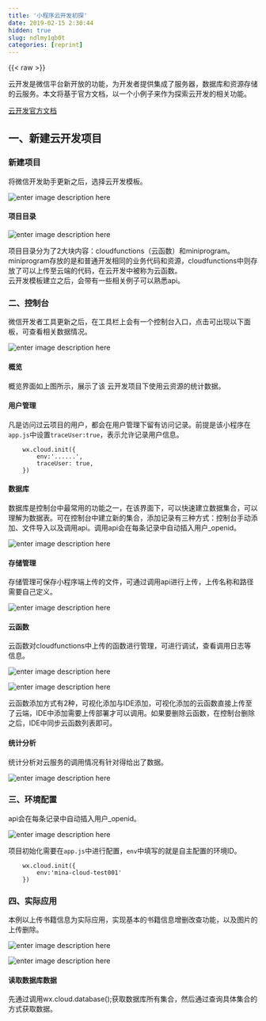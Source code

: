 ```yaml
---
title: '小程序云开发初探' 
date: 2019-02-15 2:30:44
hidden: true
slug: ndlmy1qb0t
categories: [reprint]
---
```


{{< raw >}}

                    
<p>云开发是微信平台新开放的功能，为开发者提供集成了服务器，数据库和资源存储的云服务。本文将基于官方文档，以一个小例子来作为探索云开发的相关功能。</p>
<p><a href="https://developers.weixin.qq.com/miniprogram/dev/wxcloud/basis/getting-started.html" rel="nofollow noreferrer" target="_blank">云开发官方文档</a></p>
<h2 id="articleHeader0">一、新建云开发项目</h2>
<h3 id="articleHeader1">新建项目</h3>
<p>将微信开发助手更新之后，选择云开发模板。</p>
<p><span class="img-wrap"><img data-src="/img/remote/1460000016775913" src="https://static.alili.tech/img/remote/1460000016775913" alt="enter image description here" title="enter image description here" style="cursor: pointer; display: inline;"></span></p>
<h4>项目目录</h4>
<p><span class="img-wrap"><img data-src="/img/remote/1460000016775914" src="https://static.alili.tech/img/remote/1460000016775914" alt="enter image description here" title="enter image description here" style="cursor: pointer; display: inline;"></span></p>
<p>项目目录分为了2大块内容：cloudfunctions（云函数）和miniprogram。miniprogram存放的是和普通开发相同的业务代码和资源，cloudfunctions中则存放了可以上传至云端的代码，在云开发中被称为云函数。<br>云开发模板建立之后，会带有一些相关例子可以熟悉api。</p>
<h3 id="articleHeader2">二、控制台</h3>
<p>微信开发者工具更新之后，在工具栏上会有一个控制台入口，点击可出现以下面板，可查看相关数据情况。</p>
<p><span class="img-wrap"><img data-src="/img/remote/1460000016775915" src="https://static.alili.tech/img/remote/1460000016775915" alt="enter image description here" title="enter image description here" style="cursor: pointer;"></span></p>
<h4>概览</h4>
<p>概览界面如上图所示，展示了该 云开发项目下使用云资源的统计数据。</p>
<h4>用户管理</h4>
<p>凡是访问过云项目的用户，都会在用户管理下留有访问记录。前提是该小程序在<code>app.js</code>中设置<code>traceUser:true</code>，表示允许记录用户信息。</p>
<div class="widget-codetool" style="display:none;">
      <div class="widget-codetool--inner">
      <span class="selectCode code-tool" data-toggle="tooltip" data-placement="top" title="" data-original-title="全选"></span>
      <span type="button" class="copyCode code-tool" data-toggle="tooltip" data-placement="top" data-clipboard-text="    wx.cloud.init({
        env:'......',
        traceUser: true,
    })" title="" data-original-title="复制"></span>
      <span type="button" class="saveToNote code-tool" data-toggle="tooltip" data-placement="top" title="" data-original-title="放进笔记"></span>
      </div>
      </div><pre class="javascript hljs"><code class="javascript">    wx.cloud.init({
        <span class="hljs-attr">env</span>:<span class="hljs-string">'......'</span>,
        <span class="hljs-attr">traceUser</span>: <span class="hljs-literal">true</span>,
    })</code></pre>
<h4>数据库</h4>
<p>数据库是控制台中最常用的功能之一，在该界面下，可以快速建立数据集合，可以理解为数据表。可在控制台中建立新的集合，添加记录有三种方式：控制台手动添加、文件导入以及调用api。调用api会在每条记录中自动插入用户_openid。</p>
<p><span class="img-wrap"><img data-src="/img/remote/1460000016775916" src="https://static.alili.tech/img/remote/1460000016775916" alt="enter image description here" title="enter image description here" style="cursor: pointer;"></span></p>
<h4>存储管理</h4>
<p>存储管理可保存小程序端上传的文件，可通过调用api进行上传，上传名称和路径需要自己定义。</p>
<p><span class="img-wrap"><img data-src="/img/remote/1460000016775917" src="https://static.alili.tech/img/remote/1460000016775917" alt="enter image description here" title="enter image description here" style="cursor: pointer;"></span></p>
<h4>云函数</h4>
<p>云函数对cloudfunctions中上传的函数进行管理，可进行调试，查看调用日志等信息。</p>
<p><span class="img-wrap"><img data-src="/img/remote/1460000016775918" src="https://static.alili.tech/img/remote/1460000016775918" alt="enter image description here" title="enter image description here" style="cursor: pointer;"></span></p>
<p><span class="img-wrap"><img data-src="/img/remote/1460000016775919" src="https://static.alili.tech/img/remote/1460000016775919" alt="enter image description here" title="enter image description here" style="cursor: pointer;"></span></p>
<p>云函数添加方式有2种，可视化添加与IDE添加，可视化添加的云函数直接上传至了云端，IDE中添加需要上传部署才可以调用。如果要删除云函数，在控制台删除之后，IDE中同步云函数列表即可。</p>
<h4>统计分析</h4>
<p>统计分析对云服务的调用情况有针对得给出了数据。</p>
<p><span class="img-wrap"><img data-src="/img/remote/1460000016775920" src="https://static.alili.tech/img/remote/1460000016775920" alt="enter image description here" title="enter image description here" style="cursor: pointer; display: inline;"></span></p>
<h3 id="articleHeader3">三、环境配置</h3>
<p>api会在每条记录中自动插入用户_openid。</p>
<p><span class="img-wrap"><img data-src="/img/remote/1460000016775921" src="https://static.alili.tech/img/remote/1460000016775921" alt="enter image description here" title="enter image description here" style="cursor: pointer; display: inline;"></span></p>
<p>项目初始化需要在<code>app.js</code>中进行配置，<code>env</code>中填写的就是自主配置的环境ID。</p>
<div class="widget-codetool" style="display:none;">
      <div class="widget-codetool--inner">
      <span class="selectCode code-tool" data-toggle="tooltip" data-placement="top" title="" data-original-title="全选"></span>
      <span type="button" class="copyCode code-tool" data-toggle="tooltip" data-placement="top" data-clipboard-text="    wx.cloud.init({
        env:'mina-cloud-test001'
    })" title="" data-original-title="复制"></span>
      <span type="button" class="saveToNote code-tool" data-toggle="tooltip" data-placement="top" title="" data-original-title="放进笔记"></span>
      </div>
      </div><pre class="javascript hljs"><code class="javascript">    wx.cloud.init({
        <span class="hljs-attr">env</span>:<span class="hljs-string">'mina-cloud-test001'</span>
    })</code></pre>
<h3 id="articleHeader4">四、实际应用</h3>
<p>本例以上传书籍信息为实际应用，实现基本的书籍信息增删改查功能，以及图片的上传删除。</p>
<p><span class="img-wrap"><img data-src="/img/remote/1460000016775922" src="https://static.alili.tech/img/remote/1460000016775922" alt="enter image description here" title="enter image description here" style="cursor: pointer;"></span></p>
<p><span class="img-wrap"><img data-src="/img/remote/1460000016775923" src="https://static.alili.tech/img/remote/1460000016775923" alt="enter image description here" title="enter image description here" style="cursor: pointer;"></span></p>
<h4>读取数据库数据</h4>
<p>先通过调用wx.cloud.database();获取数据库所有集合，然后通过查询具体集合的方式获取数据。</p>
<div class="widget-codetool" style="display:none;">
      <div class="widget-codetool--inner">
      <span class="selectCode code-tool" data-toggle="tooltip" data-placement="top" title="" data-original-title="全选"></span>
      <span type="button" class="copyCode code-tool" data-toggle="tooltip" data-placement="top" data-clipboard-text="    const db = wx.cloud.database();
    const _ = db.command;
    
    db.collection('bookList').get().then(res => {
        console.log('get', res)
        self.setData({
            bookList: res.data
        });
    })" title="" data-original-title="复制"></span>
      <span type="button" class="saveToNote code-tool" data-toggle="tooltip" data-placement="top" title="" data-original-title="放进笔记"></span>
      </div>
      </div><pre class="javascript hljs"><code class="javascript">    <span class="hljs-keyword">const</span> db = wx.cloud.database();
    <span class="hljs-keyword">const</span> _ = db.command;
    
    db.collection(<span class="hljs-string">'bookList'</span>).get().then(<span class="hljs-function"><span class="hljs-params">res</span> =&gt;</span> {
        <span class="hljs-built_in">console</span>.log(<span class="hljs-string">'get'</span>, res)
        self.setData({
            <span class="hljs-attr">bookList</span>: res.data
        });
    })</code></pre>
<h4>增加数据</h4>
<div class="widget-codetool" style="display:none;">
      <div class="widget-codetool--inner">
      <span class="selectCode code-tool" data-toggle="tooltip" data-placement="top" title="" data-original-title="全选"></span>
      <span type="button" class="copyCode code-tool" data-toggle="tooltip" data-placement="top" data-clipboard-text="    const db = wx.cloud.database();
    const _ = db.command;
    
    db.collection('bookList').add({
        data: {
          bookMes: self.data.bookMes
        }
    }).then(res => {
        console.log(res)         
    })" title="" data-original-title="复制"></span>
      <span type="button" class="saveToNote code-tool" data-toggle="tooltip" data-placement="top" title="" data-original-title="放进笔记"></span>
      </div>
      </div><pre class="javascript hljs"><code class="javascript">    <span class="hljs-keyword">const</span> db = wx.cloud.database();
    <span class="hljs-keyword">const</span> _ = db.command;
    
    db.collection(<span class="hljs-string">'bookList'</span>).add({
        <span class="hljs-attr">data</span>: {
          <span class="hljs-attr">bookMes</span>: self.data.bookMes
        }
    }).then(<span class="hljs-function"><span class="hljs-params">res</span> =&gt;</span> {
        <span class="hljs-built_in">console</span>.log(res)         
    })</code></pre>
<h4>删除数据</h4>
<div class="widget-codetool" style="display:none;">
      <div class="widget-codetool--inner">
      <span class="selectCode code-tool" data-toggle="tooltip" data-placement="top" title="" data-original-title="全选"></span>
      <span type="button" class="copyCode code-tool" data-toggle="tooltip" data-placement="top" data-clipboard-text="    db.collection('bookList').doc(id).remove().then(res => {
        console.log(res)
        wx.showToast({
            title: '删除成功！',
        })
        self.getBook();
        }).catch(err => {
            console.log('err', res)
        })
    })" title="" data-original-title="复制"></span>
      <span type="button" class="saveToNote code-tool" data-toggle="tooltip" data-placement="top" title="" data-original-title="放进笔记"></span>
      </div>
      </div><pre class="javascript hljs"><code class="javascript">    db.collection(<span class="hljs-string">'bookList'</span>).doc(id).remove().then(<span class="hljs-function"><span class="hljs-params">res</span> =&gt;</span> {
        <span class="hljs-built_in">console</span>.log(res)
        wx.showToast({
            <span class="hljs-attr">title</span>: <span class="hljs-string">'删除成功！'</span>,
        })
        self.getBook();
        }).catch(<span class="hljs-function"><span class="hljs-params">err</span> =&gt;</span> {
            <span class="hljs-built_in">console</span>.log(<span class="hljs-string">'err'</span>, res)
        })
    })</code></pre>
<h4>增加数据</h4>
<div class="widget-codetool" style="display:none;">
      <div class="widget-codetool--inner">
      <span class="selectCode code-tool" data-toggle="tooltip" data-placement="top" title="" data-original-title="全选"></span>
      <span type="button" class="copyCode code-tool" data-toggle="tooltip" data-placement="top" data-clipboard-text="    const db = wx.cloud.database();
    const _ = db.command;
    
    db.collection('bookList').doc(id).remove().then(res => {
        console.log(res)
        }).catch(err => {
            console.log('err', res)
        })
    })" title="" data-original-title="复制"></span>
      <span type="button" class="saveToNote code-tool" data-toggle="tooltip" data-placement="top" title="" data-original-title="放进笔记"></span>
      </div>
      </div><pre class="javascript hljs"><code class="javascript">    <span class="hljs-keyword">const</span> db = wx.cloud.database();
    <span class="hljs-keyword">const</span> _ = db.command;
    
    db.collection(<span class="hljs-string">'bookList'</span>).doc(id).remove().then(<span class="hljs-function"><span class="hljs-params">res</span> =&gt;</span> {
        <span class="hljs-built_in">console</span>.log(res)
        }).catch(<span class="hljs-function"><span class="hljs-params">err</span> =&gt;</span> {
            <span class="hljs-built_in">console</span>.log(<span class="hljs-string">'err'</span>, res)
        })
    })</code></pre>
<h4>改变数据</h4>
<div class="widget-codetool" style="display:none;">
      <div class="widget-codetool--inner">
      <span class="selectCode code-tool" data-toggle="tooltip" data-placement="top" title="" data-original-title="全选"></span>
      <span type="button" class="copyCode code-tool" data-toggle="tooltip" data-placement="top" data-clipboard-text="    const db = wx.cloud.database();
    const _ = db.command

    db.collection('bookList').doc(self.data.currentId).update({
        data: {
          bookMes:self.data.bookMes
        }
    }).then(res=>{
        console.log('update',res)
        self.getBook();
    }).catch(console.error)" title="" data-original-title="复制"></span>
      <span type="button" class="saveToNote code-tool" data-toggle="tooltip" data-placement="top" title="" data-original-title="放进笔记"></span>
      </div>
      </div><pre class="javascript hljs"><code class="javascript">    <span class="hljs-keyword">const</span> db = wx.cloud.database();
    <span class="hljs-keyword">const</span> _ = db.command

    db.collection(<span class="hljs-string">'bookList'</span>).doc(self.data.currentId).update({
        <span class="hljs-attr">data</span>: {
          <span class="hljs-attr">bookMes</span>:self.data.bookMes
        }
    }).then(<span class="hljs-function"><span class="hljs-params">res</span>=&gt;</span>{
        <span class="hljs-built_in">console</span>.log(<span class="hljs-string">'update'</span>,res)
        self.getBook();
    }).catch(<span class="hljs-built_in">console</span>.error)</code></pre>
<h4>查询数据&amp;调用云函数</h4>
<p>查询数据采用云函数为例</p>
<p>先在云函数中定义查询函数，每个需要调用云开发api的云函数都必须使用<code>wx-server-sdk</code>，当新创建一个云函数时，项目会提示是否需要使用依赖，选择是则会自动安装<code>wx-server-sdk</code>。<br>函数中的<code>event</code>参数代表由小程序端传递过来的参数，除此之外默认包含了<code>userInfo</code>，可用来做用户鉴权操作。</p>
<div class="widget-codetool" style="display:none;">
      <div class="widget-codetool--inner">
      <span class="selectCode code-tool" data-toggle="tooltip" data-placement="top" title="" data-original-title="全选"></span>
      <span type="button" class="copyCode code-tool" data-toggle="tooltip" data-placement="top" data-clipboard-text="    //云函数入口文件
    const cloud = require('wx-server-sdk')
    cloud.init()
    const db = cloud.database()
    const _ = db.command
    
    //云函数函数入口
    exports.main = async (event, context) => {
        return db.collection('bookList').where({
            'bookMes.name': _.eq(event.bookMes.name),
            'bookMes.chooseTags':_.in(event.bookMes.chooseTags)
    }).get({
        success:function(res){
          return res
        }
      })
    }" title="" data-original-title="复制"></span>
      <span type="button" class="saveToNote code-tool" data-toggle="tooltip" data-placement="top" title="" data-original-title="放进笔记"></span>
      </div>
      </div><pre class="javascript hljs"><code class="javascript">    <span class="hljs-comment">//云函数入口文件</span>
    <span class="hljs-keyword">const</span> cloud = <span class="hljs-built_in">require</span>(<span class="hljs-string">'wx-server-sdk'</span>)
    cloud.init()
    <span class="hljs-keyword">const</span> db = cloud.database()
    <span class="hljs-keyword">const</span> _ = db.command
    
    <span class="hljs-comment">//云函数函数入口</span>
    exports.main = <span class="hljs-keyword">async</span> (event, context) =&gt; {
        <span class="hljs-keyword">return</span> db.collection(<span class="hljs-string">'bookList'</span>).where({
            <span class="hljs-string">'bookMes.name'</span>: _.eq(event.bookMes.name),
            <span class="hljs-string">'bookMes.chooseTags'</span>:_.in(event.bookMes.chooseTags)
    }).get({
        <span class="hljs-attr">success</span>:<span class="hljs-function"><span class="hljs-keyword">function</span>(<span class="hljs-params">res</span>)</span>{
          <span class="hljs-keyword">return</span> res
        }
      })
    }</code></pre>
<p>小程序端引用云函数，<code>name</code>为云函数文件夹的名称，<code>data</code>中存放的是传递给云函数的参数，云函数通过<code>event</code>获取：</p>
<div class="widget-codetool" style="display:none;">
      <div class="widget-codetool--inner">
      <span class="selectCode code-tool" data-toggle="tooltip" data-placement="top" title="" data-original-title="全选"></span>
      <span type="button" class="copyCode code-tool" data-toggle="tooltip" data-placement="top" data-clipboard-text="    wx.cloud.callFunction({
        name: 'searchBook',
        // 传给云函数的参数
        data: {
            bookMes: self.data.bookMes
        }
    }).then(res => {
        console.log('search',res.result.data)
        self.setData({
            bookList:res.result.data
        })
    })" title="" data-original-title="复制"></span>
      <span type="button" class="saveToNote code-tool" data-toggle="tooltip" data-placement="top" title="" data-original-title="放进笔记"></span>
      </div>
      </div><pre class="javascript hljs"><code class="javascript">    wx.cloud.callFunction({
        <span class="hljs-attr">name</span>: <span class="hljs-string">'searchBook'</span>,
        <span class="hljs-comment">// 传给云函数的参数</span>
        data: {
            <span class="hljs-attr">bookMes</span>: self.data.bookMes
        }
    }).then(<span class="hljs-function"><span class="hljs-params">res</span> =&gt;</span> {
        <span class="hljs-built_in">console</span>.log(<span class="hljs-string">'search'</span>,res.result.data)
        self.setData({
            <span class="hljs-attr">bookList</span>:res.result.data
        })
    })</code></pre>
<p>本文中的api使用方式仅为示例，实际上服务端的api比小程序端的api丰富，实现功能更多。建议设计文件存储、数据库增删改查的操作都在云函数中进行。</p>
<h4>上传图片</h4>
<p>上传图片需要先调用<code>wx.chooseImage</code>返回的<code>filePath</code>参数，然后自主定义<code>cloudPath</code>，即上传至云端的地址。</p>
<div class="widget-codetool" style="display:none;">
      <div class="widget-codetool--inner">
      <span class="selectCode code-tool" data-toggle="tooltip" data-placement="top" title="" data-original-title="全选"></span>
      <span type="button" class="copyCode code-tool" data-toggle="tooltip" data-placement="top" data-clipboard-text="    choose() {
        let self = this
        wx.chooseImage({
            count: 1, // 默认9
            sizeType: ['original', 'compressed'], // 可以指定是原图还是压缩图，默认二者都有
            sourceType: ['album', 'camera'], // 可以指定来源是相册还是相机，默认二者都有
            success: function (res) {
            // console.log(res.tempFilePaths[0])
            // 返回选定照片的本地文件路径列表，tempFilePath可以作为img标签的src属性显示图片
                self.setData({
                    bookPic: res.tempFilePaths[0]
                })
            }
        })
    }，
    upload(){
        let self = this
        const filePath = self.data.bookPic
        let myDate = new Date();
        let time = '' + myDate.getFullYear() + (myDate.getMonth() + 1) + myDate.getDate() + myDate.getHours() + myDate.getMinutes() + myDate.getSeconds();
        const cloudPath = 'book-image' + time + filePath.match(/\.[^.]+?$/)[0];
    
        return wx.cloud.uploadFile({
            cloudPath,
            filePath,
        }).then(res => {
            console.log('upload', res)
            let bookMes = self.data.bookMes;
            bookMes.bookPic = res.fileID;
            return self.setData({
                bookMes
            });
        }).catch(err => {
            console.log('error',err)
        })
    }" title="" data-original-title="复制"></span>
      <span type="button" class="saveToNote code-tool" data-toggle="tooltip" data-placement="top" title="" data-original-title="放进笔记"></span>
      </div>
      </div><pre class="javascript hljs"><code class="javascript">    choose() {
        <span class="hljs-keyword">let</span> self = <span class="hljs-keyword">this</span>
        wx.chooseImage({
            <span class="hljs-attr">count</span>: <span class="hljs-number">1</span>, <span class="hljs-comment">// 默认9</span>
            sizeType: [<span class="hljs-string">'original'</span>, <span class="hljs-string">'compressed'</span>], <span class="hljs-comment">// 可以指定是原图还是压缩图，默认二者都有</span>
            sourceType: [<span class="hljs-string">'album'</span>, <span class="hljs-string">'camera'</span>], <span class="hljs-comment">// 可以指定来源是相册还是相机，默认二者都有</span>
            success: <span class="hljs-function"><span class="hljs-keyword">function</span> (<span class="hljs-params">res</span>) </span>{
            <span class="hljs-comment">// console.log(res.tempFilePaths[0])</span>
            <span class="hljs-comment">// 返回选定照片的本地文件路径列表，tempFilePath可以作为img标签的src属性显示图片</span>
                self.setData({
                    <span class="hljs-attr">bookPic</span>: res.tempFilePaths[<span class="hljs-number">0</span>]
                })
            }
        })
    }，
    upload(){
        <span class="hljs-keyword">let</span> self = <span class="hljs-keyword">this</span>
        <span class="hljs-keyword">const</span> filePath = self.data.bookPic
        <span class="hljs-keyword">let</span> myDate = <span class="hljs-keyword">new</span> <span class="hljs-built_in">Date</span>();
        <span class="hljs-keyword">let</span> time = <span class="hljs-string">''</span> + myDate.getFullYear() + (myDate.getMonth() + <span class="hljs-number">1</span>) + myDate.getDate() + myDate.getHours() + myDate.getMinutes() + myDate.getSeconds();
        <span class="hljs-keyword">const</span> cloudPath = <span class="hljs-string">'book-image'</span> + time + filePath.match(<span class="hljs-regexp">/\.[^.]+?$/</span>)[<span class="hljs-number">0</span>];
    
        <span class="hljs-keyword">return</span> wx.cloud.uploadFile({
            cloudPath,
            filePath,
        }).then(<span class="hljs-function"><span class="hljs-params">res</span> =&gt;</span> {
            <span class="hljs-built_in">console</span>.log(<span class="hljs-string">'upload'</span>, res)
            <span class="hljs-keyword">let</span> bookMes = self.data.bookMes;
            bookMes.bookPic = res.fileID;
            <span class="hljs-keyword">return</span> self.setData({
                bookMes
            });
        }).catch(<span class="hljs-function"><span class="hljs-params">err</span> =&gt;</span> {
            <span class="hljs-built_in">console</span>.log(<span class="hljs-string">'error'</span>,err)
        })
    }</code></pre>
<h4>删除图片</h4>
<p>删除图片或其他文件需要具体的fileId，可通过查询得到，通过该fileID进行删除。</p>
<div class="widget-codetool" style="display:none;">
      <div class="widget-codetool--inner">
      <span class="selectCode code-tool" data-toggle="tooltip" data-placement="top" title="" data-original-title="全选"></span>
      <span type="button" class="copyCode code-tool" data-toggle="tooltip" data-placement="top" data-clipboard-text="    wx.cloud.deleteFile({
        fileList: [fileId],
        success: res => {
            console.log('delete', res.fileList)
        },
        fail: err => {
            console.log('deleteE', err)
        }
    })" title="" data-original-title="复制"></span>
      <span type="button" class="saveToNote code-tool" data-toggle="tooltip" data-placement="top" title="" data-original-title="放进笔记"></span>
      </div>
      </div><pre class="javascript hljs"><code class="javascript">    wx.cloud.deleteFile({
        <span class="hljs-attr">fileList</span>: [fileId],
        <span class="hljs-attr">success</span>: <span class="hljs-function"><span class="hljs-params">res</span> =&gt;</span> {
            <span class="hljs-built_in">console</span>.log(<span class="hljs-string">'delete'</span>, res.fileList)
        },
        <span class="hljs-attr">fail</span>: <span class="hljs-function"><span class="hljs-params">err</span> =&gt;</span> {
            <span class="hljs-built_in">console</span>.log(<span class="hljs-string">'deleteE'</span>, err)
        }
    })</code></pre>
<h3 id="articleHeader5">五、发现存在的问题</h3>
<p>在实际写例子的过程中，也发现了一些问题，因为云开发的功能开放不久，功能并不是很完善，总结了一些发现的小问题：</p>
<ol>
<li>数据库暂不支持模糊查询</li>
<li>数据库集合之间无法关联</li>
<li>上传图片如果cloudPath和之前的图片一致的话，返回结果虽然现实成功，但实际替换成了之前的旧图</li>
<li>globalData定义方法发生改变，无法与onLaunch同级进行定义。</li>
</ol>
<h3 id="articleHeader6">六、结语</h3>
<p>关于云开发，官方文档给出的说明比较详细，仔细阅读文档可以较快速得实现上手应用。但由于目前其功能的局限性，较为复杂的公司业务不适合采用该模式进行开发，适合个人小型业务采用。<br>上文中如有不尽不实之处，欢迎指出修改，谢谢！ヾ(=･ω･=)o</p>
<h2 id="articleHeader7">广而告之</h2>
<p>本文发布于<a href="https://github.com/BooheeFE/weekly" rel="nofollow noreferrer" target="_blank">薄荷前端周刊</a>，欢迎Watch &amp; Star ★，转载请注明出处。</p>
<h3 id="articleHeader8">欢迎讨论，点个赞再走吧  ｡◕‿◕｡ ～</h3>

                
{{< /raw >}}

# 版权声明
本文资源来源互联网，仅供学习研究使用，版权归该资源的合法拥有者所有，

本文仅用于学习、研究和交流目的。转载请注明出处、完整链接以及原作者。

原作者若认为本站侵犯了您的版权，请联系我们，我们会立即删除！

## 原文标题
小程序云开发初探

## 原文链接
[https://segmentfault.com/a/1190000016775910](https://segmentfault.com/a/1190000016775910)

